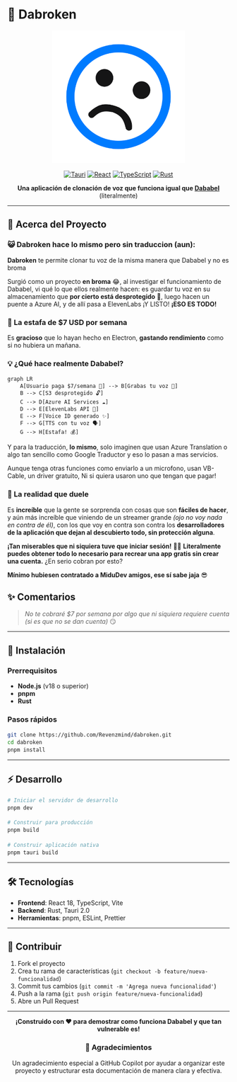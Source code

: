 # 🎤 Dabroken

<div align="center">

<img src="./public/icons/icon.svg" width="300" height="300" alt="Dabroken Logo">


[![Tauri](https://img.shields.io/badge/Tauri-2.0-blue?style=for-the-badge&logo=tauri)](https://tauri.app/)
[![React](https://img.shields.io/badge/React-18.3-61DAFB?style=for-the-badge&logo=react)](https://reactjs.org/)
[![TypeScript](https://img.shields.io/badge/TypeScript-5.6-3178C6?style=for-the-badge&logo=typescript)](https://www.typescriptlang.org/)
[![Rust](https://img.shields.io/badge/Rust-1.0-CE422B?style=for-the-badge&logo=rust)](https://www.rust-lang.org/)

**Una aplicación de clonación de voz que funciona igual que [Dababel](https://www.dababel.com/)** (literalmente)

</div>

---

## 🎯 Acerca del Proyecto

### 😺 **Dabroken** hace lo mismo pero sin traduccion (aun):

**Dabroken** te permite clonar tu voz de la misma manera que Dababel y no es broma

Surgió como un proyecto **en broma** 😂, al investigar el funcionamiento de Dababel, vi qué lo que ellos realmente hacen: es guardar tu voz en su almacenamiento que **por cierto está desprotegido** 🤡, luego hacen un puente a Azure AI, y de allí pasa a ElevenLabs ¡Y LISTO! **¡ESO ES TODO!**

### 💸 La estafa de $7 USD por semana

Es **gracioso** que lo hayan hecho en Electron, **gastando rendimiento** como si no hubiera un mañana. 

### 💡 ¿Qué hace realmente Dababel?

```mermaid
graph LR
    A[Usuario paga $7/semana 💸] --> B[Grabas tu voz 🎤]
    B --> C[S3 desprotegido 🔓]
    C --> D[Azure AI Services ☁️]
    D --> E[ElevenLabs API 🤖]
    E --> F[Voice ID generado ✨]
    F --> G[TTS con tu voz 🗣️]
    G --> H[Estafa! 💰]
```


Y para la traducción, **lo mismo**, solo imaginen que usan Azure Translation o algo tan sencillo como Google Traductor y eso lo pasan a mas servicios.

Aunque tenga otras funciones como enviarlo a un microfono, usan VB-Cable, un driver gratuito, Ni si quiera usaron uno que tengan que pagar!
### 🤯 La realidad que duele

Es **increíble** que la gente se sorprenda con cosas que son **fáciles de hacer**, y aún más increíble que viniendo de un streamer grande *(ojo no voy nada en contra de él)*, con los que voy en contra son contra los **desarrolladores de la aplicación que dejan al descubierto todo, sin protección alguna**. 

**¡Tan miserables que ni siquiera tuve que iniciar sesión!** 🤦‍♂️ **Literalmente puedes obtener todo lo necesario para recrear una app gratis sin crear una cuenta.** ¿En serio cobran por esto?

**Mínimo hubiesen contratado a MiduDev amigos, ese sí sabe jaja** 😎



## ✨ Comentarios

> *No te cobraré $7 por semana por algo que ni siquiera requiere cuenta (si es que no se dan cuenta)* 😏


---

## 🚀 Instalación

### Prerrequisitos

- **Node.js** (v18 o superior)
- **pnpm**
- **Rust**

### Pasos rápidos

```bash
git clone https://github.com/Revenzmind/dabroken.git
cd dabroken
pnpm install
```

---

## ⚡ Desarrollo

```bash
# Iniciar el servidor de desarrollo
pnpm dev

# Construir para producción
pnpm build

# Construir aplicación nativa
pnpm tauri build
```

---

## 🛠️ Tecnologías

- **Frontend**: React 18, TypeScript, Vite
- **Backend**: Rust, Tauri 2.0
- **Herramientas**: pnpm, ESLint, Prettier

---

## 🤝 Contribuir

1. Fork el proyecto
2. Crea tu rama de características (`git checkout -b feature/nueva-funcionalidad`)
3. Commit tus cambios (`git commit -m 'Agrega nueva funcionalidad'`)
4. Push a la rama (`git push origin feature/nueva-funcionalidad`)
5. Abre un Pull Request

---

<div align="center">

**¡Construido con ❤️ para demostrar como funciona Dababel y que tan vulnerable es!**

### 👏 Agradecimientos

Un agradecimiento especial a GitHub Copilot por ayudar a organizar este proyecto y estructurar esta documentación de manera clara y efectiva.

</div>
